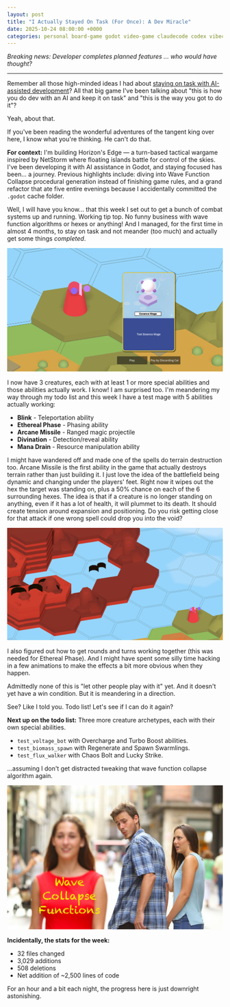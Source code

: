 ```yaml
---
layout: post
title: "I Actually Stayed On Task (For Once): A Dev Miracle"
date: 2025-10-24 08:00:00 +0000
categories: personal board-game godot video-game claudecode codex vibecoding
---
```


_Breaking news: Developer completes planned features ... who would have thought?_

---

Remember all those high-minded ideas I had about [staying on task with AI-assisted development](https://vanonselenp.github.io/2025/10/20/what-i-have-learnt/)? All that big game I've been talking about "this is how you do dev with an AI and keep it on task" and "this is the way you got to do it"? 

Yeah, about that.

If you've been reading the wonderful adventures of the tangent king over here, I know what you're thinking. He can't do that.

**For context:** I'm building Horizon's Edge — a turn-based tactical wargame inspired by NetStorm where floating islands battle for control of the skies. I've been developing it with AI assistance in Godot, and staying focused has been... a journey. Previous highlights include: diving into Wave Function Collapse procedural generation instead of finishing game rules, and a grand refactor that ate five entire evenings because I accidentally committed the `.godot` cache folder.

Well, I will have you know... that this week I set out to get a bunch of combat systems up and running. Working tip top. No funny business with wave function algorithms or hexes or anything! And I managed, for the first time in almost 4 months, to stay on task and not meander (too much) and actually get some things *completed*. 

![mage!](/assets/stay-on-target/mage.png)

I now have 3 creatures, each with at least 1 or more special abilities and those abilities actually work. I know! I am surprised too. I'm meandering my way through my todo list and this week I have a test mage with 5 abilities actually working:

- **Blink** - Teleportation ability
- **Ethereal Phase** - Phasing ability  
- **Arcane Missile** - Ranged magic projectile
- **Divination** - Detection/reveal ability
- **Mana Drain** - Resource manipulation ability

I might have wandered off and made one of the spells do terrain destruction too. Arcane Missile is the first ability in the game that actually destroys terrain rather than just building it. I just love the idea of the battlefield being dynamic and changing under the players' feet. Right now it wipes out the hex the target was standing on, plus a 50% chance on each of the 6 surrounding hexes. The idea is that if a creature is no longer standing on anything, even if it has a lot of health, it will plummet to its death. It should create tension around expansion and positioning. Do you risk getting close for that attack if one wrong spell could drop you into the void?

![Island destruction](/assets/stay-on-target/destruction.png)

I also figured out how to get rounds and turns working together (this was needed for Ethereal Phase). And I might have spent some silly time hacking in a few animations to make the effects a bit more obvious when they happen.

Admittedly none of this is "let other people play with it" yet. And it doesn't yet have a win condition. But it is meandering in a direction.

See? Like I told you. Todo list! Let's see if I can do it again?

**Next up on the todo list:** Three more creature archetypes, each with their own special abilities.

- `test_voltage_bot` with Overcharge and Turbo Boost abilities. 
- `test_biomass_spawn` with Regenerate and Spawn Swarmlings. 
- `test_flux_walker` with Chaos Bolt and Lucky Strike.

...assuming I don't get distracted tweaking that wave function collapse algorithm again.

![tangent king](/assets/stay-on-target/Distracted-Boyfriend.jpg)

**Incidentally, the stats for the week:**
- 32 files changed  
- 3,029 additions
- 508 deletions
- Net addition of ~2,500 lines of code

For an hour and a bit each night, the progress here is just downright astonishing.
